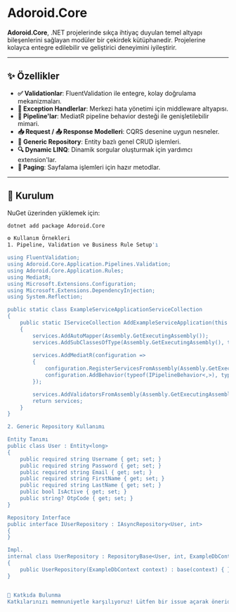 # Adoroid.Core

**Adoroid.Core**, .NET projelerinde sıkça ihtiyaç duyulan temel altyapı bileşenlerini sağlayan modüler bir çekirdek kütüphanedir. Projelerine kolayca entegre edilebilir ve geliştirici deneyimini iyileştirir.

---

## ✨ Özellikler

- **✅ Validationlar**: FluentValidation ile entegre, kolay doğrulama mekanizmaları.
- **🚨 Exception Handlerlar**: Merkezi hata yönetimi için middleware altyapısı.
- **🧩 Pipeline'lar**: MediatR pipeline behavior desteği ile genişletilebilir mimari.
- **📥 Request / 📤 Response Modelleri**: CQRS desenine uygun nesneler.
- **🧠 Generic Repository**: Entity bazlı genel CRUD işlemleri.
- **🔍 Dynamic LINQ**: Dinamik sorgular oluşturmak için yardımcı extension'lar.
- **📄 Paging**: Sayfalama işlemleri için hazır metodlar.

---

## 🚀 Kurulum

NuGet üzerinden yüklemek için:

```bash
dotnet add package Adoroid.Core

⚙️ Kullanım Örnekleri
1. Pipeline, Validation ve Business Rule Setup'ı

using FluentValidation;
using Adoroid.Core.Application.Pipelines.Validation;
using Adoroid.Core.Application.Rules;
using MediatR;
using Microsoft.Extensions.Configuration;
using Microsoft.Extensions.DependencyInjection;
using System.Reflection;

public static class ExampleServiceApplicationServiceCollection
{
    public static IServiceCollection AddExampleServiceApplication(this IServiceCollection services, IConfiguration configuration)
    {
        services.AddAutoMapper(Assembly.GetExecutingAssembly());
        services.AddSubClassesOfType(Assembly.GetExecutingAssembly(), type: typeof(BaseBusinessRule));
       
        services.AddMediatR(configuration =>
        {
            configuration.RegisterServicesFromAssembly(Assembly.GetExecutingAssembly());
            configuration.AddBehavior(typeof(IPipelineBehavior<,>), typeof(RequestValidationBehavior<,>));
        });

        services.AddValidatorsFromAssembly(Assembly.GetExecutingAssembly());
        return services;
    }
}

2. Generic Repository Kullanımı

Entity Tanımı
public class User : Entity<long>
{
    public required string Username { get; set; }
    public required string Password { get; set; }
    public required string Email { get; set; }
    public required string FirstName { get; set; }
    public required string LastName { get; set; }
    public bool IsActive { get; set; }
    public string? OtpCode { get; set; }
}

Repository Interface
public interface IUserRepository : IAsyncRepository<User, int>
{
}

Impl.
internal class UserRepository : RepositoryBase<User, int, ExampleDbContext>, IUserRepository
{
    public UserRepository(ExampleDbContext context) : base(context) { }
}


🤝 Katkıda Bulunma
Katkılarınızı memnuniyetle karşılıyoruz! Lütfen bir issue açarak öneride bulunabilir veya doğrudan pull request göndererek katkı sağlayabilirsiniz.


